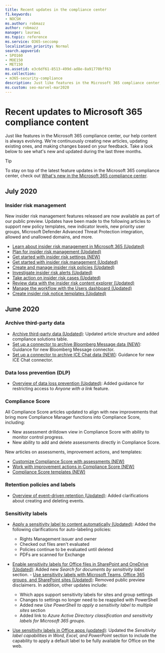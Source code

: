 ```yaml
---
title: Recent updates in the compliance center
f1.keywords:
- NOCSH
ms.author: robmazz
author: robmazz
manager: laurawi
ms.topic: reference
ms.service: O365-seccomp
localization_priority: Normal
search.appverid:
- SPO160
- MOE150
- MET150
ms.assetid: e3c6df61-8513-499d-ad8e-8a91770bff63
ms.collection:
- m365-security-compliance
description: Just like features in the Microsoft 365 compliance center, our help content is always evolving. Find out what's new and updated this month.
ms.custom: seo-marvel-mar2020
---
```


# Recent updates to Microsoft 365 compliance content

Just like features in the Microsoft 365 compliance center, our help content is always evolving. We're continuously creating new articles, updating existing ones, and making changes based on your feedback. Take a look below to see what's new and updated during the last three months.

> [!TIP]
> To stay on top of the latest feature updates in the Microsoft 365 compliance center, check out [What's new in the Microsoft 365 compliance center](whats-new.md).

## July 2020

### Insider risk management

New insider risk management features released are now available as part of our public preview. Updates have been made to the following articles to support new policy templates, new indicator levels, new priority user groups, Microsoft Defender Advanced Threat Protection integration, allowed and unallowed domains, and more.

- [Learn about insider risk management in Microsoft 365 (Updated)](insider-risk-management.md)
- [Plan for insider risk management (Updated)](insider-risk-management-plan.md)
- [Get started with insider risk settings (NEW)](insider-risk-management-settings.md)
- [Get started with insider risk management (Updated)](insider-risk-management-configure.md)
- [Create and manage insider risk policies (Updated)](insider-risk-management-policies.md)
- [Investigate insider risk alerts (Updated)](insider-risk-management-alerts.md)
- [Take action on insider risk cases (Updated)](insider-risk-management-cases.md)
- [Review data with the insider risk content explorer (Updated)](insider-risk-management-content-explorer.md)
- [Manage the workflow with the Users dashboard (Updated)](insider-risk-management-users.md)
- [Create insider risk notice templates (Updated)](insider-risk-management-notices.md)

## June 2020

### Archive third-party data

- [Archive third-party data (Updated)](archiving-third-party-data.md): Updated article structure and added compliance solutions table.
- [Set up a connector to archive Bloomberg Message data (NEW)](archive-bloomberg-message-data.md): Guidance for new Bloomberg Message connector.
- [Set up a connector to archive ICE Chat data (NEW)](archive-icechat-data.md): Guidance for new ICE Chat connector.

### Data loss prevention (DLP)

- [Overview of data loss prevention (Updated)](data-loss-prevention-policies.md): Added guidance for restricting access to *Anyone with a link* feature.

### Compliance Score

All Compliance Score articles updated to align with new improvements that bring more Compliance Manager functions into Compliance Score, including:

- New assessment drilldown view in Compliance Score with ability to monitor control progress.
- New ability to add and delete assessments directly in Compliance Score.

New articles on assessments, improvement actions, and templates:

- [Customize Compliance Score with assessments (NEW)](compliance-score-assessments.md)
- [Work with improvement actions in Compliance Score (NEW)](compliance-score-improvement-actions.md)
- [Compliance Score templates (NEW)](compliance-score-templates.md)

### Retention policies and labels

- [Overview of event-driven retention (Updated)](event-driven-retention.md): Added clarifications about creating and deleting events.

### Sensitivity labels

- [Apply a sensitivity label to content automatically (Updated)](apply-sensitivity-label-automatically.md): Added the following clarifications for auto-labeling policies:

    - Rights Management issuer and owner
    - Checked out files aren't evaluated
    - Policies continue to be evaluated until deleted
    - PDFs are scanned for Exchange

- [Enable sensitivity labels for Office files in SharePoint and OneDrive (Updated)](sensitivity-labels-sharepoint-onedrive-files.md): Added new *Search for documents by sensitivity label* section.
​​​​​​​- [Use sensitivity labels with Microsoft Teams, Office 365 groups, and SharePoint sites (Updated)](sensitivity-labels-teams-groups-sites.md): Removed public preview disclaimers. In addition, other updates include:

    - Which apps support sensitivity labels for sites and group settings
    - Changes to settings no longer need to be reapplied with PowerShell
    - Added new *Use PowerShell to apply a sensitivity label to multiple sites* section
    - Added link to *Azure Active Directory classification and sensitivity labels for Microsoft 365 groups*.
- [Use sensitivity labels in Office apps (updated)](apply-sensitivity-label-automatically.md): Updated the *Sensitivity label capabilities in Word, Excel, and PowerPoint* section to include the capability to apply a default label to be fully available for Office on the web.